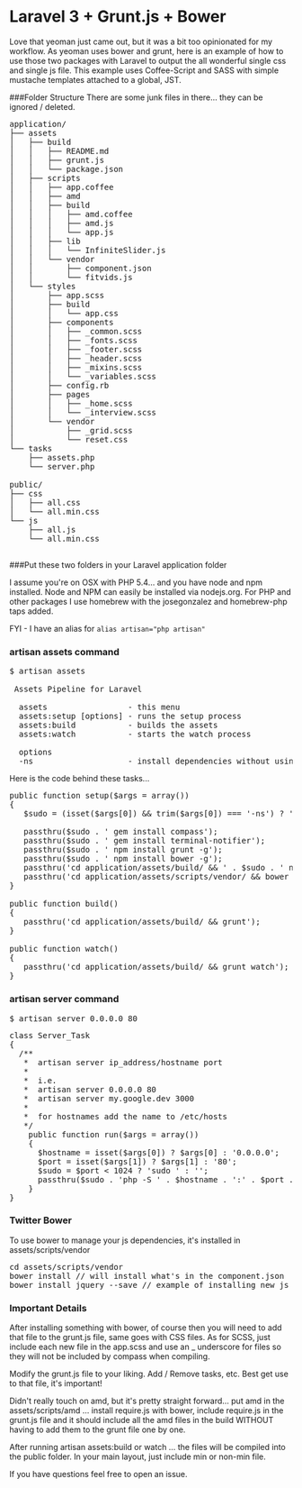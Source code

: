 Laravel 3 + Grunt.js + Bower
=============================================

Love that yeoman just came out, but it was a bit too opinionated for my workflow. As yeoman uses bower and grunt, here is an example of how to use those two packages with Laravel to output the all wonderful single css and single js file. This example uses Coffee-Script and SASS with simple mustache templates attached to a global, JST.

###Folder Structure
There are some junk files in there… they can be ignored / deleted.
<pre>
application/
├── assets
│   ├── build
│   │   ├── README.md
│   │   ├── grunt.js
│   │   └── package.json
│   ├── scripts
│   │   ├── app.coffee
│   │   ├── amd
│   │   ├── build
│   │   │   ├── amd.coffee
│   │   │   ├── amd.js
│   │   │   └── app.js
│   │   ├── lib
│   │   │   └── InfiniteSlider.js
│   │   └── vendor
│   │       ├── component.json
│   │       └── fitvids.js
│   └── styles
│       ├── app.scss
│       ├── build
│       │   └── app.css
│       ├── components
│       │   ├── _common.scss
│       │   ├── _fonts.scss
│       │   ├── _footer.scss
│       │   ├── _header.scss
│       │   ├── _mixins.scss
│       │   └── _variables.scss
│       ├── config.rb
│       ├── pages
│       │   ├── _home.scss
│       │   └── _interview.scss
│       └── vendor
│           ├── _grid.scss
│           └── reset.css
└── tasks
    ├── assets.php
    └── server.php

public/
├── css
│   ├── all.css
│   └── all.min.css
└── js
    ├── all.js
    └── all.min.css

</pre>

###Put these two folders in your Laravel application folder

I assume you're on OSX with PHP 5.4… and you have node and npm installed. Node and NPM can easily be installed via nodejs.org.  For PHP and other packages I use homebrew with the josegonzalez and homebrew-php taps added.

FYI - I have an alias for `alias artisan="php artisan"`

### artisan assets command
<pre>
$ artisan assets

 Assets Pipeline for Laravel

  assets                 - this menu
  assets:setup [options] - runs the setup process
  assets:build           - builds the assets
  assets:watch           - starts the watch process

  options 
  -ns                    - install dependencies without using sudo 
</pre>
Here is the code behind these tasks...
<pre>
public function setup($args = array())
{
   $sudo = (isset($args[0]) && trim($args[0]) === '-ns') ? '' : 'sudo';

   passthru($sudo . ' gem install compass');
   passthru($sudo . ' gem install terminal-notifier');
   passthru($sudo . ' npm install grunt -g');
   passthru($sudo . ' npm install bower -g');
   passthru('cd application/assets/build/ && ' . $sudo . ' npm install');
   passthru('cd application/assets/scripts/vendor/ && bower install');
}

public function build()
{
   passthru('cd application/assets/build/ && grunt');
}

public function watch()
{
   passthru('cd application/assets/build/ && grunt watch');
}
</pre>
### artisan server command
<pre>
$ artisan server 0.0.0.0 80
</pre>
<pre>
class Server_Task
{
  /**
   *  artisan server ip_address/hostname port
   *
   *  i.e. 
   *  artisan server 0.0.0.0 80
   *  artisan server my.google.dev 3000
   *
   *  for hostnames add the name to /etc/hosts
   */
	public function run($args = array())
	{
	  $hostname = isset($args[0]) ? $args[0] : '0.0.0.0';
	  $port = isset($args[1]) ? $args[1] : '80';
	  $sudo = $port &lt; 1024 ? 'sudo ' : '';
  	  passthru($sudo . 'php -S ' . $hostname . ':' . $port . ' -t public/');
	}
}
</pre>
### Twitter Bower
To use bower to manage your js dependencies, it's installed in assets/scripts/vendor<br/>
<pre>
cd assets/scripts/vendor
bower install // will install what's in the component.json
bower install jquery --save // example of installing new js dep
</pre>

### Important Details
After installing something with bower, of course then you will need to add that file to  the grunt.js file, same goes with CSS files. As for SCSS, just include each new file in the app.scss and use an _ underscore for files so they will not be included by compass when compiling.

Modify the grunt.js file to your liking.  Add / Remove tasks, etc.  Best get use to that file, it's important!

Didn't really touch on amd, but it's pretty straight forward… put amd in the assets/scripts/amd … install require.js with bower, include require.js in the grunt.js file and it should include all the amd files in the build WITHOUT having to add them to the grunt file one by one.

After running artisan assets:build or watch … the files will be compiled into the public folder.  In your main layout, just include min or non-min file.

If you have questions feel free to open an issue.
